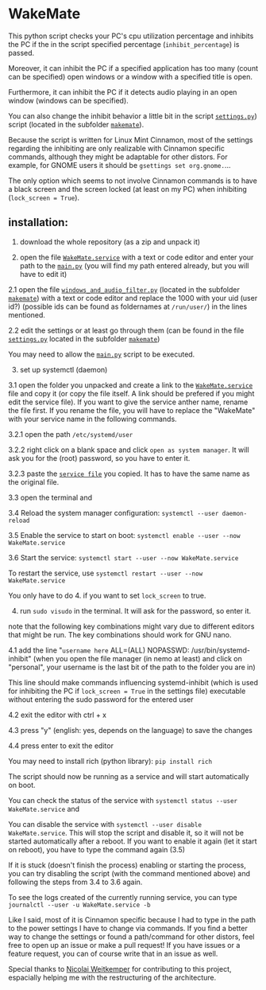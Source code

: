 # WakeMate
This python script checks your PC's cpu utilization percentage and inhibits the PC if the in the script specified percentage (`inhibit_percentage`) is passed. 

Moreover, it can inhibit the PC if a specified application has too many (count can be specified) open windows or a window with a specified title is open. 

Furthermore, it can inhibit the PC if it detects audio playing in an open window (windows can be specified). 

You can also change the inhibit behavior a little bit in the script [`settings.py`](wakemate/settings.py)) script (located in the subfolder [`makemate`](wakemate/)). 

Because the script is written for Linux Mint Cinnamon, most of the settings regarding the inhibiting are only realizable with Cinnamon specific commands, although they might be adaptable for other distors. For example, for GNOME users it should be `gsettings set org.gnome.`...

The only option which seems to not involve Cinnamon commands is to have a black screen and the screen locked (at least on my PC) when inhibiting (`lock_screen = True`).

## installation: 
1. download the whole repository (as a zip and unpack it)

2. open the file [`WakeMate.service`](WakeMate.service) with a text or code editor and enter your path to the [`main.py`](`wakemate/main.py`) (you will find my path entered already, but you will have to edit it) 

2.1 open the file [`windows_and_audio_filter.py`](wakemate/windows_and_audio_filter.py) (located in the subfolder [`makemate`](wakemate/)) with a text or code editor and replace the 1000 with your uid (user id?) (possible ids can be found as foldernames at `/run/user/`) in the lines mentioned. 

2.2 edit the settings or at least go through them (can be found in the file [`settings.py`](wakemate/settings.py) located in the subfolder [`makemate`](wakemate/))

You may need to allow the [`main.py`](`wakemate/main.py`) script to be executed. 

3. set up systemctl (daemon)

3.1 open the folder you unpacked and create a link to the [`WakeMate.service`](WakeMate.service) file and copy it (or copy the file itself. A link should be prefered if you might edit the service file). If you want to give the service anther name, rename the file first. If you rename the file, you will have to replace the "WakeMate" with your service name in the following commands. 

3.2.1 open the path `/etc/systemd/user` 

3.2.2 right click on a blank space and click `open as system manager`. It will ask you for the (root) password, so you have to enter it. 

3.2.3 paste the [`service file`](WakeMate.service) you copied. It has to have the same name as the original file. 

3.3 open the terminal and 

3.4 Reload the system manager configuration: `systemctl --user daemon-reload`

3.5 Enable the service to start on boot: `systemctl enable --user --now WakeMate.service`

3.6 Start the service: `systemctl start --user --now WakeMate.service`

To restart the service, use `systemctl restart --user --now WakeMate.service`

You only have to do 4. if you want to set `lock_screen` to true. 

4. run `sudo visudo` in the terminal. It will ask for the password, so enter it.

note that the following key combinations might vary due to different editors that might be run. The key combinations should work for GNU nano. 

4.1 add the line "`username here` ALL=(ALL) NOPASSWD: /usr/bin/systemd-inhibit" (when you open the file manager (in nemo at least) and click on "personal", your username is the last bit of the path to the folder you are in)
  
  This line should make commands influencing systemd-inhibit (which is used for inhibiting the PC if `lock_screen = True` in the settings file) executable  without entering the sudo password for the entered user
  
4.2 exit the editor with ctrl + x
  
4.3 press "y" (english: yes, depends on the language) to save the changes
  
4.4 press enter to exit the editor

You may need to install rich (python library): `pip install rich`
 

The script should now be running as a service and will start automatically on boot. 

You can check the status of the service with `systemctl status --user WakeMate.service` and 

You can disable the service with `systemctl --user disable WakeMate.service`. This will stop the script and disable it, so it will not be started automatically after a reboot. If you want to enable it again (let it start on reboot), you have to type the command again (3.5)

If it is stuck (doesn't finish the process) enabling or starting the process, you can try disabling the script (with the command mentioned above) and following the steps from 3.4 to 3.6 again.

To see the logs created of the currently running service, you can type `journalctl --user -u WakeMate.service -b`

Like I said, most of it is Cinnamon specific because I had to type in the path to the power settings I have to change via commands. If you find a better way to change the settings or found a path/command for other distors, feel free to open up an issue or make a pull request!
If you have issues or a feature request, you can of course write that in an issue as well. 

Special thanks to [Nicolai Weitkemper](https://github.com/NicoWeio) for contributing to this project, espacially helping me with the restructuring of the architecture. 
